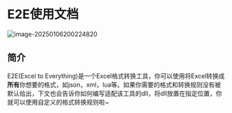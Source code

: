 # E2E使用文档

![image-20250106200224820](https://tuchuange.oss-cn-beijing.aliyuncs.com/img/image-20250106200224820.png)

## 简介

E2E(Excel to Everything)是一个Excel格式转换工具，你可以使用将Excel转换成**所有**你想要的格式，如json，xml，lua等。如果你需要的格式和转换规则没有被默认给出，下文也会告诉你如何编写适配该工具的dll，将dll放置在指定位置，你就可以使用自定义的格式转换规则啦~

